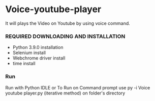 # Voice-youtube-player
It will plays the Video on Youtube by using voice command.
### REQUIRED DOWNLOADING AND INSTALLATION
- Python 3.9.0 installation
- Selenium install
- Webchrome driver install
- time install
### Run
Run with Python IDLE or
To Run on Command prompt use py -i Voice youtube player.py (iterative method) on folder's directory

